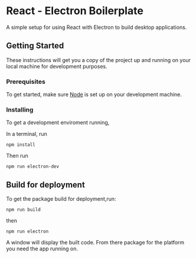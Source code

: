 # React - Electron Boilerplate

A simple setup for using React with Electron to build desktop applications.

## Getting Started

These instructions will get you a copy of the project up and running on your local machine for development purposes.

### Prerequisites

To get started, make sure [Node](https://nodejs.org/en/download/ "NodeJs") is set up on your development machine.


### Installing

To get a development enviroment running, 

In a terminal, run

```
npm install
```

Then run

```
npm run electron-dev
```

## Build for deployment

To get the package build for deployment,run: 

```
npm run build
```
then 

```
npm run electron
```
A window will display the built code. From there package for the platform you need the app running on.


